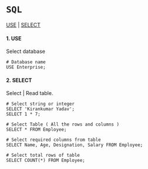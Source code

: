 # `SQL`

<a href=#use>USE</a> | <a href=#select>SELECT</a>


<h4 name=use>1. USE</h4> 

Select database

```mysql
# Database name
USE Enterprise;
```


<h4 name=select>2. SELECT</h4> 

Select | Read table.

```mysql
# Select string or integer
SELECT 'Kirankumar Yadav';
SELECT 1 * 7;

# Select Table ( All the rows and columns )
SELECT * FROM Employee;

# Select required columns from table
SELECT Name, Age, Designation, Salary FROM Employee;

# Select total rows of table
SELECT COUNT(*) FROM Employee;
``` 
